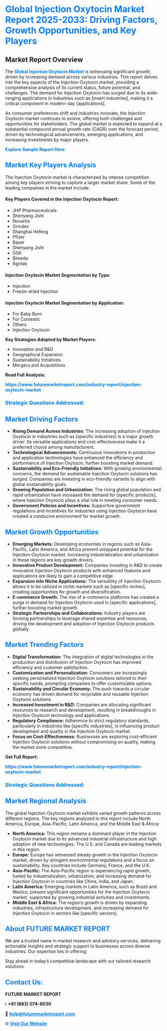 <h1 style="color: #007BFF;">Global Injection Oxytocin Market Report 2025-2033: Driving Factors, Growth Opportunities, and Key Players</h1>

<section id="overview">
<h2>Market Report Overview</h2>
<p>The <a href="https://www.futuremarketreport.com/industry-report/injection-oxytocin-market" style="color: #007BFF; text-decoration: none;"><strong>Global Injection Oxytocin Market</strong></a> is witnessing significant growth, driven by increasing demand across various industries. This report delves into the key aspects of the Injection Oxytocin market, providing a comprehensive analysis of its current status, future potential, and challenges. The demand for Injection Oxytocin has surged due to its wide-ranging applications in industries such as [insert industries], making it a critical component in modern-day [applications].</p>
<p>As consumer preferences shift and industries innovate, the Injection Oxytocin market continues to evolve, offering both challenges and opportunities for stakeholders. The global market is expected to expand at a substantial compound annual growth rate (CAGR) over the forecast period, driven by technological advancements, emerging applications, and increasing investments by major players.</p>
</section>

<section id="overview">
<p><a href="https://www.futuremarketreport.com/request-sample/reportId=125634" style="color: #007BFF; text-decoration: none;"><strong>Explore Sample Report Here</strong></a></p>
</section>

<section id="key-players">
<h2 style="color: #007BFF;">Market Key Players Analysis</h2>
<p>The Injection Oxytocin market is characterized by intense competition among key players striving to capture a larger market share. Some of the leading companies in the market include:</p>
<h4>Key Players Covered in the Injection Oxytocin Report:</h4>
<ul><li>JHP Pharmaceuticals</li><li>Shenyang Jishi</li><li>Novartis</li><li>Grindex</li><li>Shanghai Hefeng</li><li>Pfizer</li><li>Bayer</li><li>Shenyang Jishi</li><li>GSK</li><li>Bimeda</li><li>Agrilab</li></ul>
<h4>Injection Oxytocin Market Segmentation by Type:</h4>
<ul><li>Injection</li><li>Freeze-dried Injection</li></ul>

<h4>Injection Oxytocin Market Segmentation by Application:</h4>
<ul><li>For Baby Born</li><li>For Comestic</li><li>Others</li><li>Injection Oxytocin</li></ul>
<p><strong>Key Strategies Adopted by Market Players:</strong></p>
<ul>
<li>Innovation and R&D</li>
<li>Geographical Expansion</li>
<li>Sustainability Initiatives</li>
<li>Mergers and Acquisitions</li>
</ul>
</section>

<section>
<p><strong>Read Full Analysis: </strong></p><a href="https://www.futuremarketreport.com/industry-report/injection-oxytocin-market" style="color: #007BFF; text-decoration: none;"><strong>https://www.futuremarketreport.com/industry-report/injection-oxytocin-market</strong></a>
<h3 style="color: #007BFF;">Strategic Questions Addressed:</h3>
</section>

<section id="driving-factors">
<h2 style="color: #007BFF;">Market Driving Factors</h2>
<ul>
<li><strong>Rising Demand Across Industries:</strong> The increasing adoption of Injection Oxytocin in industries such as [specific industries] is a major growth driver. Its versatile applications and cost-effectiveness make it a preferred choice among manufacturers.</li>
<li><strong>Technological Advancements:</strong> Continuous innovations in production and application technologies have enhanced the efficiency and performance of Injection Oxytocin, further boosting market demand.</li>
<li><strong>Sustainability and Eco-Friendly Initiatives:</strong> With growing environmental concerns, the demand for sustainable Injection Oxytocin solutions has surged. Companies are investing in eco-friendly variants to align with global sustainability goals.</li>
<li><strong>Growing Population and Urbanization:</strong> The rising global population and rapid urbanization have increased the demand for [specific products], where Injection Oxytocin plays a vital role in meeting consumer needs.</li>
<li><strong>Government Policies and Incentives:</strong> Supportive government regulations and incentives for industries using Injection Oxytocin have created a conducive environment for market growth.</li>
</ul>
</section>

<section id="growth-opportunities">
<h2 style="color: #007BFF;">Market Growth Opportunities</h2>
<ul>
<li><strong>Emerging Markets:</strong> Developing economies in regions such as Asia-Pacific, Latin America, and Africa present untapped potential for the Injection Oxytocin market. Increasing industrialization and urbanization in these regions are key growth drivers.</li>
<li><strong>Innovative Product Development:</strong> Companies investing in R&D to create innovative Injection Oxytocin products with enhanced features and applications are likely to gain a competitive edge.</li>
<li><strong>Expansion into Niche Applications:</strong> The versatility of Injection Oxytocin allows it to be utilized in niche markets such as [specific niches], creating opportunities for growth and diversification.</li>
<li><strong>E-commerce Growth:</strong> The rise of e-commerce platforms has created a surge in demand for Injection Oxytocin used in [specific applications], further boosting market growth.</li>
<li><strong>Strategic Partnerships and Collaborations:</strong> Industry players are forming partnerships to leverage shared expertise and resources, driving the development and adoption of Injection Oxytocin products globally.</li>
</ul>
</section>

<section id="trending-factors">
<h2 style="color: #007BFF;">Market Trending Factors</h2>
<ul>
<li><strong>Digital Transformation:</strong> The integration of digital technologies in the production and distribution of Injection Oxytocin has improved efficiency and customer satisfaction.</li>
<li><strong>Customization and Personalization:</strong> Consumers are increasingly seeking personalized Injection Oxytocin solutions tailored to their specific needs, prompting companies to offer customizable options.</li>
<li><strong>Sustainability and Circular Economy:</strong> The push towards a circular economy has driven demand for recyclable and reusable Injection Oxytocin solutions.</li>
<li><strong>Increased Investment in R&D:</strong> Companies are allocating significant resources to research and development, resulting in breakthroughs in Injection Oxytocin technology and applications.</li>
<li><strong>Regulatory Compliance:</strong> Adherence to strict regulatory standards, particularly in industries like [specific industries], is influencing product development and quality in the Injection Oxytocin market.</li>
<li><strong>Focus on Cost-Effectiveness:</strong> Businesses are exploring cost-efficient Injection Oxytocin solutions without compromising on quality, making the market more competitive.</li>
</ul>
</section>

<section>
<p><strong>Get Full Report: </strong></p><a href="https://www.futuremarketreport.com/industry-report/injection-oxytocin-market" style="color: #007BFF; text-decoration: none;"><strong>https://www.futuremarketreport.com/industry-report/injection-oxytocin-market</strong></a>
<h3 style="color: #007BFF;">Strategic Questions Addressed:</h3>
</section>


<section id="regional-analysis">
<h2 style="color: #007BFF;">Market Regional Analysis</h2>
<p>The global Injection Oxytocin market exhibits varied growth patterns across different regions. The key regions analyzed in this report include North America, Europe, Asia-Pacific, Latin America, and the Middle East & Africa:</p>
<ul>
<li><strong>North America:</strong> This region remains a dominant player in the Injection Oxytocin market due to its advanced industrial infrastructure and high adoption of new technologies. The U.S. and Canada are leading markets in this region.</li>
<li><strong>Europe:</strong> Europe has witnessed steady growth in the Injection Oxytocin market, driven by stringent environmental regulations and a focus on sustainability. Key countries include Germany, France, and the U.K.</li>
<li><strong>Asia-Pacific:</strong> The Asia-Pacific region is experiencing rapid growth, fueled by industrialization, urbanization, and increasing demand for Injection Oxytocin in countries like China, India, and Japan.</li>
<li><strong>Latin America:</strong> Emerging markets in Latin America, such as Brazil and Mexico, present significant opportunities for the Injection Oxytocin market, supported by growing industrial activities and investments.</li>
<li><strong>Middle East & Africa:</strong> The region’s growth is driven by expanding industries, infrastructure development, and increasing demand for Injection Oxytocin in sectors like [specific sectors].</li>
</ul>
</section>

<footer>
<h2 style="color: #007BFF;">About FUTURE MARKET REPORT</h2>
<p>We are a trusted name in market research and advisory services, delivering actionable insights and strategic support to businesses across diverse industries. Our expertise lies in offering:</p>

<p>Stay ahead in today’s competitive landscape with our tailored research solutions.</p>

<h2 style="color: #007BFF;">Contact Us:</h2>
<p><strong>FUTURE MARKET REPORT</strong></p>
<p>📞 <strong>+91 (883) 074-8030</strong></p>
<p>📧 <strong><a href="mailto:help@futuremarketreport.com" style="color: #007BFF;">help@futuremarketreport.com</a></strong></p>
<p>🌐 <strong><a href="https://www.futuremarketreport.com/" style="color: #007BFF;">Visit Our Website</a></strong></p>
</footer>
